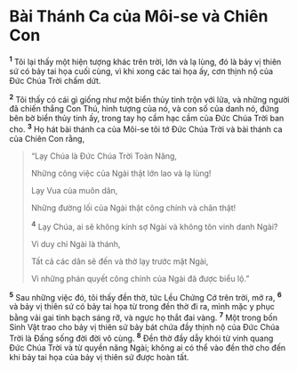 # Bài Thánh Ca của Môi-se và Chiên Con

<sup><b>1</b></sup> Tôi lại thấy một hiện tượng khác trên trời, lớn và lạ lùng, đó là bảy vị thiên sứ có bảy tai họa cuối cùng, vì khi xong các tai họa ấy, cơn thịnh nộ của Ðức Chúa Trời chấm dứt.

<sup><b>2</b></sup> Tôi thấy có cái gì giống như một biển thủy tinh trộn với lửa, và những người đã chiến thắng Con Thú, hình tượng của nó, và con số của danh nó, đứng bên bờ biển thủy tinh ấy, trong tay họ cầm hạc cầm của Ðức Chúa Trời ban cho. <sup><b>3</b></sup> Họ hát bài thánh ca của Môi-se tôi tớ Ðức Chúa Trời và bài thánh ca của Chiên Con rằng,

> “Lạy Chúa là Ðức Chúa Trời Toàn Năng,
>
> Những công việc của Ngài thật lớn lao và lạ lùng!
>
> Lạy Vua của muôn dân,
>
> Những đường lối của Ngài thật công chính và chân thật!
>
> <sup><b>4</b></sup> Lạy Chúa, ai sẽ không kính sợ Ngài và không tôn vinh danh Ngài?
>
> Vì duy chỉ Ngài là thánh,
>
> Tất cả các dân sẽ đến và thờ lạy trước mặt Ngài,
>
> Vì những phán quyết công chính của Ngài đã được biểu lộ.”

<sup><b>5</b></sup> Sau những việc đó, tôi thấy đền thờ, tức Lều Chứng Cớ trên trời, mở ra, <sup><b>6</b></sup> và bảy vị thiên sứ có bảy tai họa từ trong đền thờ đi ra, mình mặc y phục bằng vải gai tinh bạch sáng rỡ, và ngực họ thắt đai vàng. <sup><b>7</b></sup> Một trong bốn Sinh Vật trao cho bảy vị thiên sứ bảy bát chứa đầy thịnh nộ của Ðức Chúa Trời là Ðấng sống đời đời vô cùng. <sup><b>8</b></sup> Ðền thờ đầy dẫy khói từ vinh quang Ðức Chúa Trời và từ quyền năng Ngài; không ai có thể vào đền thờ cho đến khi bảy tai họa của bảy vị thiên sứ được hoàn tất.
